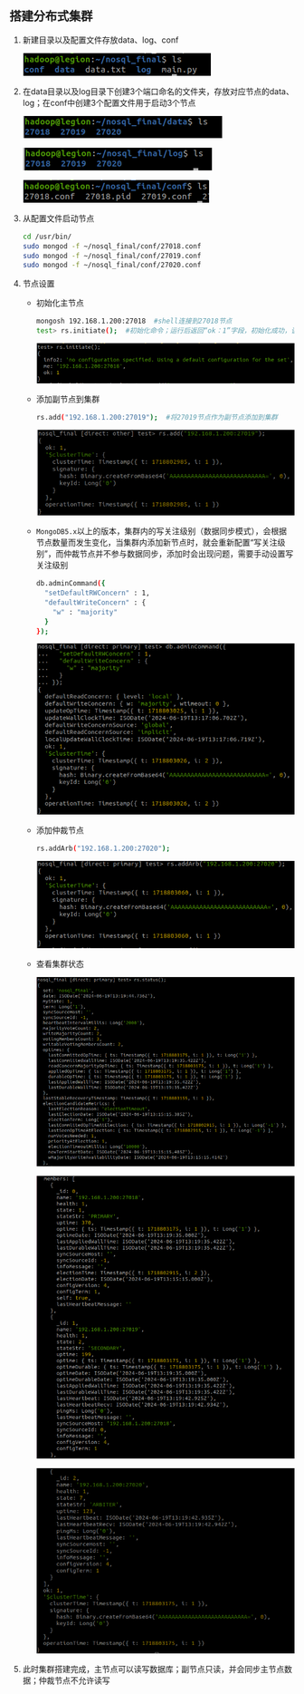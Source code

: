 ## 搭建分布式集群

1. 新建目录以及配置文件存放data、log、conf

   ![image](./pictures/Screenshot%20from%202024-06-19%2021-22-35.png)

2. 在data目录以及log目录下创建3个端口命名的文件夹，存放对应节点的data、log；在conf中创建3个配置文件用于启动3个节点

   ![image](./pictures/Screenshot%20from%202024-06-19%2021-25-56.png)

   ![image](./pictures/Screenshot%20from%202024-06-19%2021-26-57.png)

   ![image](./pictures/Screenshot%20from%202024-06-19%2021-27-20.png)

3. 从配置文件启动节点

   ```bash
   cd /usr/bin/
   sudo mongod -f ~/nosql_final/conf/27018.conf 
   sudo mongod -f ~/nosql_final/conf/27019.conf 
   sudo mongod -f ~/nosql_final/conf/27020.conf 
   ```

4. 节点设置

   - 初始化主节点

      ```bash
      mongosh 192.168.1.200:27018  #shell连接到27018节点
      test> rs.initiate();  #初始化命令；运行后返回“ok：1”字段，初始化成功，该节点成为主节点
      ```

      ![image](./pictures/Screenshot%20from%202024-06-19%2021-34-53.png)

   - 添加副节点到集群

      ```bash
      rs.add("192.168.1.200:27019");  #将27019节点作为副节点添加到集群
      ```

      ![image](./pictures/Screenshot%20from%202024-06-19%2021-35-53.png)

   - `MongoDB5.x`以上的版本，集群内的写关注级别（数据同步模式），会根据节点数量而发生变化，当集群内添加新节点时，就会重新配置“写关注级别”，而仲裁节点并不参与数据同步，添加时会出现问题，需要手动设置写关注级别

      ```bash
      db.adminCommand({
        "setDefaultRWConcern" : 1,
        "defaultWriteConcern" : {
          "w" : "majority"
        }
      });
      ```

      ![image](./pictures/Screenshot%20from%202024-06-19%2021-36-35.png)

   - 添加仲裁节点

      ```bash
      rs.addArb("192.168.1.200:27020");
      ```

      ![image](./pictures/Screenshot%20from%202024-06-19%2021-37-20.png)

   - 查看集群状态

      ![image](./pictures/Screenshot%20from%202024-06-19%2021-38-29.png)

      ![image](./pictures/Screenshot%20from%202024-06-19%2021-39-37.png)

      ![image](./pictures/Screenshot%20from%202024-06-19%2021-40-07.png)

5. 此时集群搭建完成，主节点可以读写数据库；副节点只读，并会同步主节点数据；仲裁节点不允许读写